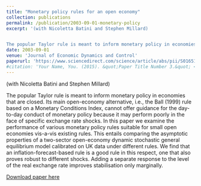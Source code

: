 ```yaml
---
title: "Monetary policy rules for an open economy"
collection: publications
permalink: /publication/2003-09-01-monetary-policy
excerpt: '(with Nicoletta Batini and Stephen Millard)


The popular Taylor rule is meant to inform monetary policy in economies that are closed. Its main open-economy alternative, i.e., the Ball (1999) rule based on a Monetary Conditions Index, cannot offer guidance for the day-to-day conduct of monetary policy because it may perform poorly in the face of specific exchange rate shocks. In this paper we examine the performance of various monetary policy rules suitable for small open economies vis-a-vis existing rules. This entails comparing the asymptotic properties of a two-sector open-economy dynamic stochastic general equilibrium model calibrated on UK data under different rules. We find that an inflation-forecast-based rule is a good rule in this respect, one that also proves robust to different shocks. Adding a separate response to the level of the real exchange rate improves stabilisation only marginally.'
date: 2003-09-01
venue: 'Journal of Economic Dynamics and Control'
paperurl: 'https://www.sciencedirect.com/science/article/abs/pii/S0165188902001161'
#citation: 'Your Name, You. (2015). &quot;Paper Title Number 3.&quot; <i>Journal 1</i>. 1(3).'
---
```

(with Nicoletta Batini and Stephen Millard)

The popular Taylor rule is meant to inform monetary policy in economies that are closed. Its main open-economy alternative, i.e., the Ball (1999) rule based on a Monetary Conditions Index, cannot offer guidance for the day-to-day conduct of monetary policy because it may perform poorly in the face of specific exchange rate shocks. In this paper we examine the performance of various monetary policy rules suitable for small open economies vis-a-vis existing rules. This entails comparing the asymptotic properties of a two-sector open-economy dynamic stochastic general equilibrium model calibrated on UK data under different rules. We find that an inflation-forecast-based rule is a good rule in this respect, one that also proves robust to different shocks. Adding a separate response to the level of the real exchange rate improves stabilisation only marginally.

[Download paper here](https://www.sciencedirect.com/science/article/abs/pii/S0165188902001161)
